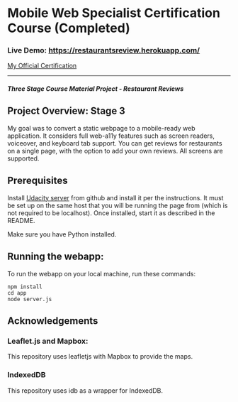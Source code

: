 
# Mobile Web Specialist Certification Course (Completed)

### Live Demo: https://restaurantsreview.herokuapp.com/ 

[My Official Certification](https://confirm.udacity.com/RYHDKPUW)

---
#### _Three Stage Course Material Project - Restaurant Reviews_

## Project Overview: Stage 3

My goal was to convert a static webpage to a mobile-ready web application. It considers full web-a11y features such as screen readers, voiceover, and keyboard tab support. You can get reviews for restaurants on a single page, with the option to add your own reviews. All screens are supported. 

## Prerequisites

Install [Udacity server](https://github.com/redragonx/mws-restaurant-stage-3) from github and install it per the instructions. It must be set up on the same host that you will be running the page from (which is not required to be localhost). Once installed, start it as described in the README.

Make sure you have Python installed.

## Running the webapp:

To run the webapp on your local machine, run these commands:

```
npm install
cd app
node server.js
```

## Acknowledgements

### Leaflet.js and Mapbox:

This repository uses leafletjs with Mapbox to provide the maps.

### IndexedDB

This repository uses idb as a wrapper for IndexedDB.

